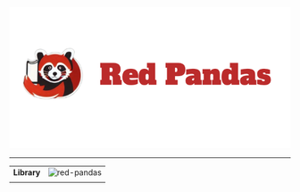 <div align="center">
  <img src="https://github.com/Yukisschu/red-pandas/blob/main/redpandas.png?raw=true" alt="RedPandas">
</div>

-----------------

| | |
| --- | --- |
| **Library** | ![red-pandas](https://img.shields.io/badge/red-pandas-red) |
| | |
